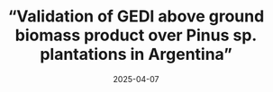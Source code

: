---
layout: default
title: “Validation of GEDI above ground biomass product over Pinus sp. plantations in Argentina”
authors: F. Grings, A. Leszczuk, E. Hildt, D. Lorán, J. Arellana, et. al.
journal: Journal of Applied Remote Sensing, vol. 19, Issue 2, Art no. 024502 
modal-id: Grings-04-2025
year: 2025
date: 2025-04-07
publication-date: April 2025
img: PIXEL_1.jpg
thumbnail: PIXEL_1.jpg
alt: image-alt
client-url: https://doi.org/10.1109/JSTARS.2025.3526445
asbtract: "In recent years, in addition to the traditional uses of forest plantations, there has been an interest in their capacity to capture and fix carbon in their structures, acting as greenhouse gas sinks. The Global Ecosystem Dynamics Investigation (GEDI) project features a light detection and ranging sensor aimed at quantifying the distribution of biomass and carbon in woody vegetation worldwide. Although the GEDI level 4A product (L4A) generates aboveground biomass density (AGBD) estimates on a global scale using semi-empirical relationships between the energy reflected at a given height (rh metric) and AGBD, its forest segmentation is coarse and presents limitations at a local scale, which can result in less accurate estimates. We evaluated the accuracy of GEDI L4A AGBD estimates and in situ AGBD data obtained from forest inventories. The analysis of the relationship between in situ AGBD and GEDI L4A product AGBD estimates shows that, although the correlation is generally good, some plots exhibit high variability in GEDI AGBD values despite having intermediate values of in situ AGBD [root mean squared error (RMSE) = 89.1 Mg/h]. Moreover, we found that these underestimations are associated with low values of rh<sub>50</sub>. In particular, these low values of rh<sub>50</sub> (related to large AGBD RMSE errors) were not related to thinned/non-thinned forests but were related to understory conditions (less error for the “very dense” understories). Then, we explored landcover misassignment; as the Pinus sp. plantations correspond to implanted North American evergreen needleleaf forests (ENFs), we reconstructed the L4A product for this region and South America, using the corresponding expressions to estimate AGBD. The results show an improvement in the overall correlation and a reduction in errors, with RMSE reducing to 68.4 Mg/h for South American ENF and 64.2 Mg/h for North American ENF. Finally, we discuss ways to improve AGBD estimations (or flag wrong ones) using all available values of the rh curve."

---